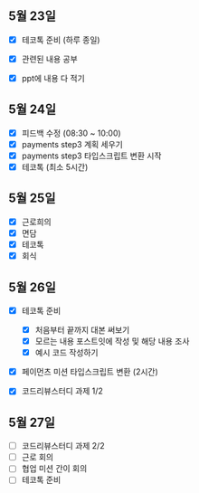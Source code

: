 ## 5월 23일

- [x] 테코톡 준비 (하루 종일)
 - [x] 관련된 내용 공부
 - [x] ppt에 내용 다 적기


## 5월 24일

- [x] 피드백 수정 (08:30 ~ 10:00)
- [x] payments step3 계획 세우기
- [x] payments step3 타입스크립트 변환 시작
- [x] 테코톡 (최소 5시간)

## 5월 25일

- [x] 근로희의
- [x] 면담
- [x] 테코톡
- [x] 회식

## 5월 26일

- [x] 테코톡 준비

  - [x] 처음부터 끝까지 대본 써보기
  - [x] 모르는 내용 포스트잇에 작성 및 해당 내용 조사
  - [x] 예시 코드 작성하기
- [x] 페이먼츠 미션 타입스크립트 변환 (2시간)
- [x] 코드리뷰스터디 과제 1/2


## 5월 27일

-  [ ] 코드리뷰스터디 과제 2/2
-  [ ] 근로 회의
-  [ ] 협업 미션 간이 회의
-  [ ] 테코톡 준비
